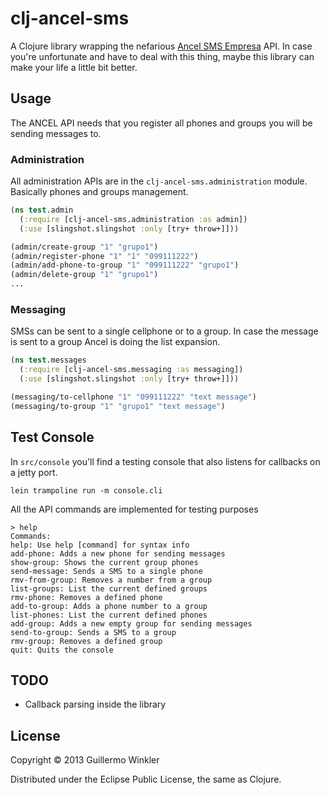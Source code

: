 # clj-ancel-sms

A Clojure library wrapping the nefarious [Ancel SMS Empresa][1] API. In case you're unfortunate and have to deal with 
this thing, maybe this library can make your life a little bit better.

## Usage

The ANCEL API needs that you register all phones and groups you will be sending messages to.

### Administration

All administration APIs are in the `clj-ancel-sms.administration` module. Basically phones and groups management.

``` clojure
(ns test.admin
  (:require [clj-ancel-sms.administration :as admin])
  (:use [slingshot.slingshot :only [try+ throw+]]))

(admin/create-group "1" "grupo1")
(admin/register-phone "1" "1" "099111222")
(admin/add-phone-to-group "1" "099111222" "grupo1")
(admin/delete-group "1" "grupo1")
...

```

### Messaging

SMSs can be sent to a single cellphone or to a group. In case the message is sent to a group
Ancel is doing the list expansion.

```clojure
(ns test.messages
  (:require [clj-ancel-sms.messaging :as messaging])
  (:use [slingshot.slingshot :only [try+ throw+]]))

(messaging/to-cellphone "1" "099111222" "text message")
(messaging/to-group "1" "grupo1" "text message")

```

## Test Console

In `src/console` you'll find a testing console that also listens for callbacks on a jetty port.

    lein trampoline run -m console.cli

All the API commands are implemented for testing purposes

    > help
    Commands:
    help: Use help [command] for syntax info
    add-phone: Adds a new phone for sending messages
    show-group: Shows the current group phones
    send-message: Sends a SMS to a single phone
    rmv-from-group: Removes a number from a group
    list-groups: List the current defined groups
    rmv-phone: Removes a defined phone
    add-to-group: Adds a phone number to a group
    list-phones: List the current defined phones
    add-group: Adds a new empty group for sending messages
    send-to-group: Sends a SMS to a group
    rmv-group: Removes a defined group
    quit: Quits the console

## TODO

* Callback parsing inside the library

## License

Copyright © 2013 Guillermo Winkler

Distributed under the Eclipse Public License, the same as Clojure.


[1]: http://www.antel.com.uy/antel/empresas/movil/Servicios/con-costo/SMS-Empresas
